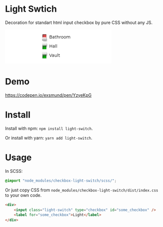 # Light Swtich

Decoration for standart html input checkbox by pure CSS without any JS.

![](docs/demo.png)

# Demo

https://codepen.io/exsmund/pen/YzyeKpG


# Install

Install with npm: `npm install light-switch`.

Or install with yarn: `yarn add light-switch`.


# Usage

In SCSS:

```scss
@import "node_modules/checkbox-light-switch/scss/";
```

Or just copy CSS from `node_modules/checkbox-light-switch/dist/index.css` to your own code.



```html
<div>
    <input class="light-switch" type="checkbox" id="some_checkbox" />
    <label for="some_checkbox">Light</label>
</div>
```